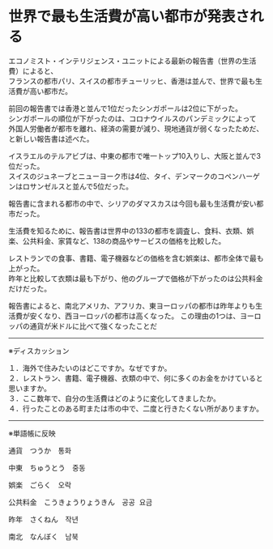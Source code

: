 世界で最も生活費が高い都市が発表される
=============

エコノミスト・インテリジェンス・ユニットによる最新の報告書（世界の生活費）によると、  
フランスの都市パリ、スイスの都市チューリッヒ、香港は並んで、世界で最も生活費が高い都市だ。

前回の報告書では香港と並んで1位だったシンガポールは2位に下がった。  
シンガポールの順位が下がったのは、コロナウイルスのパンデミックによって  
外国人労働者が都市を離れ、経済の需要が減り、現地通貨が弱くなったためだ、と新しい報告書は述べた。

イスラエルのテルアビブは、中東の都市で唯一トップ10入りし、大阪と並んで3位だった。  
スイスのジュネーブとニューヨーク市は4位、タイ、デンマークのコペンハーゲンはロサンゼルスと並んで5位だった。

報告書に含まれる都市の中で、シリアのダマスカスは今回も最も生活費が安い都市だった。

生活費を知るために、報告書は世界中の133の都市を調査し、食料、衣類、娯楽、公共料金、家賃など、138の商品やサービスの価格を比較した。

レストランでの食事、書籍、電子機器などの価格を含む娯楽は、都市全体で最も上がった。  
昨年と比較して衣類は最も下がり、他のグループで価格が下がったのは公共料金だけだった。

報告書によると、南北アメリカ、アフリカ、東ヨーロッパの都市は昨年よりも生活費が安くなり、西ヨーロッパの都市は高くなった。 この理由の1つは、ヨーロッパの通貨が米ドルに比べて強くなったことだ

---------------------------------------

※ディスカッション

１．海外で住みたいのはどこですか。なぜですか。  
２．レストラン、書籍、電子機器、衣類の中で、何に多くのお金をかけていると思いますか。  
３．ここ数年で、自分の生活費はどのように変化してきましたか。  
４．行ったことのある町または市の中で、二度と行きたくない所がありますか。

---------------------------------------

※単語帳に反映
<pre>
通貨　つうか　통화
</pre>
<pre>
中東　ちゅうとう　중동
</pre>
<pre>
娯楽　ごらく　오락
</pre>
<pre>
公共料金　こうきょうりょうきん　공공 요금
</pre>
<pre>
昨年　さくねん　작년
</pre>
<pre>
南北　なんぼく　남북
</pre>

